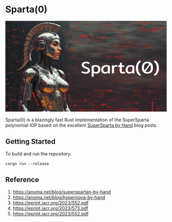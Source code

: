 # Sparta(0) 

![SPARTA0](./assets/Cover.png)

Sparta(0) is a blazingly fast Rust implementation of the SuperSparta polynomial IOP based on the excellent [SuperSparta by Hand](https://anoma.net/blog/superspartan-by-hand) blog posts.

## Getting Started

To build and run the repository.

```
cargo run --release
```

## Reference
1. https://anoma.net/blog/superspartan-by-hand
2. https://anoma.net/blog/hypernova-by-hand
3. https://eprint.iacr.org/2023/552.pdf
4. https://eprint.iacr.org/2023/573.pdf
5. https://eprint.iacr.org/2023/552.pdf






